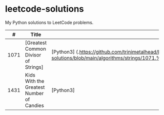 # leetcode-solutions
My Python solutions to LeetCode problems.

 | # | Title | Solution | Difficulty |
 |---| ----- | -------- | ---------- |            
 |1071| [Greatest Common Divisor of Strings] | [Python3] (.https://github.com/trinimetalhead/leetcode-solutions/blob/main/algorithms/strings/1071.%20Greatest%20Common%20Divisor%20of%20Strings) |
 |1431| Kids With the Greatest Number of Candies | [Python3] |
